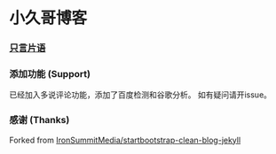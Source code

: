 # 小久哥博客 


### [只言片语](http://huxpro.gihttp://skybjf.github.io/)

### 添加功能 (Support)

已经加入多说评论功能，添加了百度检测和谷歌分析。
如有疑问请开issue。

### 感谢 (Thanks)

Forked from [IronSummitMedia/startbootstrap-clean-blog-jekyll](https://github.com/IronSummitMedia/startbootstrap-clean-blog-jekyll)
